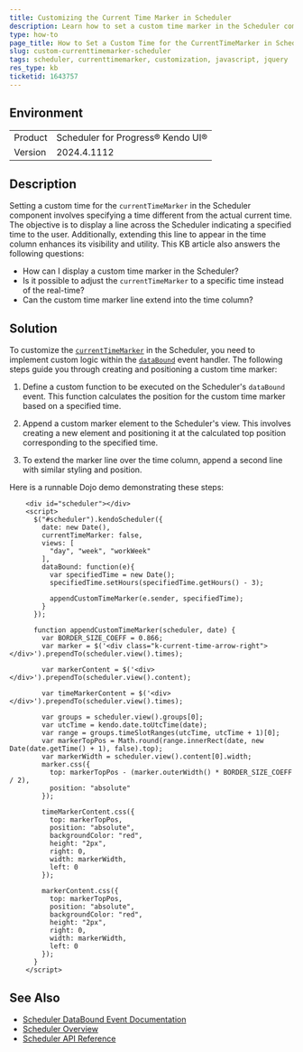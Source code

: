 ```yaml
---
title: Customizing the Current Time Marker in Scheduler
description: Learn how to set a custom time marker in the Scheduler component using JavaScript or jQuery.
type: how-to
page_title: How to Set a Custom Time for the CurrentTimeMarker in Scheduler
slug: custom-currenttimemarker-scheduler
tags: scheduler, currenttimemarker, customization, javascript, jquery
res_type: kb
ticketid: 1643757
---
```


## Environment
<table>
<tbody>
<tr>
<td>Product</td>
<td>Scheduler for Progress® Kendo UI®</td>
</tr>
<tr>
<td>Version</td>
<td>2024.4.1112</td>
</tr>
</tbody>
</table>

## Description
Setting a custom time for the `currentTimeMarker` in the Scheduler component involves specifying a time different from the actual current time. The objective is to display a line across the Scheduler indicating a specified time to the user. Additionally, extending this line to appear in the time column enhances its visibility and utility. This KB article also answers the following questions:
- How can I display a custom time marker in the Scheduler?
- Is it possible to adjust the `currentTimeMarker` to a specific time instead of the real-time?
- Can the custom time marker line extend into the time column?

## Solution
To customize the [`currentTimeMarker`](https://docs.telerik.com/kendo-ui/api/javascript/ui/scheduler/configuration/currenttimemarker) in the Scheduler, you need to implement custom logic within the [`dataBound`](https://docs.telerik.com/kendo-ui/api/javascript/ui/scheduler/events/databound) event handler. The following steps guide you through creating and positioning a custom time marker:

1. Define a custom function to be executed on the Scheduler's `dataBound` event. This function calculates the position for the custom time marker based on a specified time.

2. Append a custom marker element to the Scheduler's view. This involves creating a new element and positioning it at the calculated top position corresponding to the specified time.

3. To extend the marker line over the time column, append a second line with similar styling and position.

Here is a runnable Dojo demo demonstrating these steps:

```dojo
    <div id="scheduler"></div>
    <script>
      $("#scheduler").kendoScheduler({
        date: new Date(),
        currentTimeMarker: false,
        views: [
          "day", "week", "workWeek"
        ],
        dataBound: function(e){
          var specifiedTime = new Date();
          specifiedTime.setHours(specifiedTime.getHours() - 3);
                    
          appendCustomTimeMarker(e.sender, specifiedTime);
        }
      });

      function appendCustomTimeMarker(scheduler, date) {
        var BORDER_SIZE_COEFF = 0.866;
        var marker = $('<div class="k-current-time-arrow-right"></div>').prependTo(scheduler.view().times);
        
        var markerContent = $('<div></div>').prependTo(scheduler.view().content);
        
        var timeMarkerContent = $('<div></div>').prependTo(scheduler.view().times);
        
        var groups = scheduler.view().groups[0];
        var utcTime = kendo.date.toUtcTime(date);
        var range = groups.timeSlotRanges(utcTime, utcTime + 1)[0];
        var markerTopPos = Math.round(range.innerRect(date, new Date(date.getTime() + 1), false).top);
        var markerWidth = scheduler.view().content[0].width;
        marker.css({
          top: markerTopPos - (marker.outerWidth() * BORDER_SIZE_COEFF / 2),
          position: "absolute"
        });
        
        timeMarkerContent.css({
          top: markerTopPos,
          position: "absolute",
          backgroundColor: "red",
          height: "2px",
          right: 0,
          width: markerWidth,
          left: 0
        });
        
        markerContent.css({
          top: markerTopPos,
          position: "absolute",
          backgroundColor: "red",
          height: "2px",
          right: 0,
          width: markerWidth,
          left: 0
        });
      }
    </script>
```

## See Also
- [Scheduler DataBound Event Documentation](https://docs.telerik.com/kendo-ui/api/javascript/ui/scheduler/events/databound)
- [Scheduler Overview](https://docs.telerik.com/kendo-ui/controls/scheduling/scheduler/overview)
- [Scheduler API Reference](https://docs.telerik.com/kendo-ui/api/javascript/ui/scheduler)
